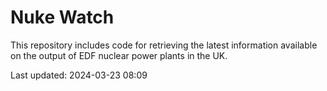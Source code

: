 # Nuke Watch

This repository includes code for retrieving the latest information available on the output of EDF nuclear power plants in the UK.

Last updated: 2024-03-23 08:09